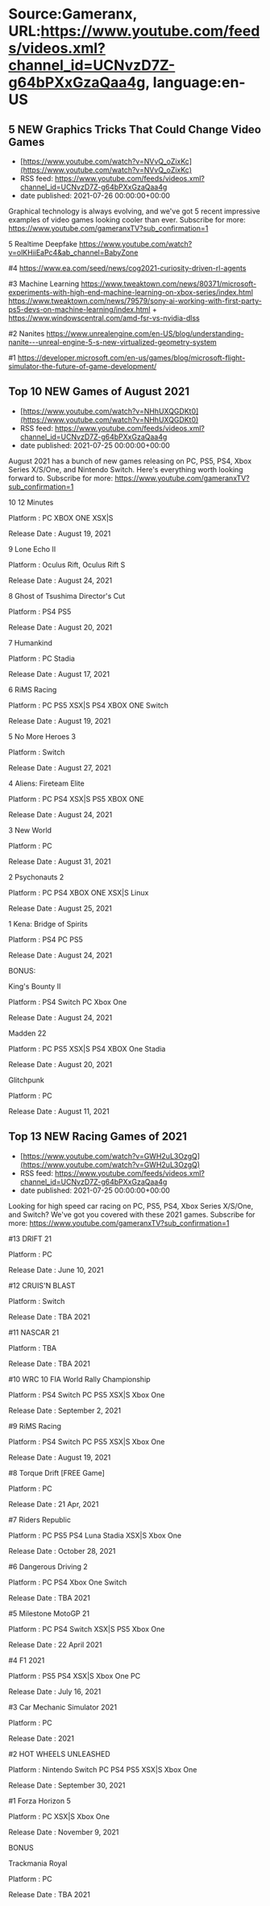# Source:Gameranx, URL:https://www.youtube.com/feeds/videos.xml?channel_id=UCNvzD7Z-g64bPXxGzaQaa4g, language:en-US

## 5 NEW Graphics Tricks That Could Change Video Games
 - [https://www.youtube.com/watch?v=NVvQ_oZixKc](https://www.youtube.com/watch?v=NVvQ_oZixKc)
 - RSS feed: https://www.youtube.com/feeds/videos.xml?channel_id=UCNvzD7Z-g64bPXxGzaQaa4g
 - date published: 2021-07-26 00:00:00+00:00

Graphical technology is always evolving, and we've got 5 recent impressive examples of video games looking cooler than ever.
Subscribe for more: https://www.youtube.com/gameranxTV?sub_confirmation=1

5 Realtime Deepfake
https://www.youtube.com/watch?v=olKHiiEaPc4&ab_channel=BabyZone

#4
https://www.ea.com/seed/news/cog2021-curiosity-driven-rl-agents

#3 Machine Learning
https://www.tweaktown.com/news/80371/microsoft-experiments-with-high-end-machine-learning-on-xbox-series/index.html
https://www.tweaktown.com/news/79579/sony-ai-working-with-first-party-ps5-devs-on-machine-learning/index.html
+
https://www.windowscentral.com/amd-fsr-vs-nvidia-dlss


#2 Nanites
https://www.unrealengine.com/en-US/blog/understanding-nanite---unreal-engine-5-s-new-virtualized-geometry-system

#1
https://developer.microsoft.com/en-us/games/blog/microsoft-flight-simulator-the-future-of-game-development/

## Top 10 NEW Games of August 2021
 - [https://www.youtube.com/watch?v=NHhUXQGDKt0](https://www.youtube.com/watch?v=NHhUXQGDKt0)
 - RSS feed: https://www.youtube.com/feeds/videos.xml?channel_id=UCNvzD7Z-g64bPXxGzaQaa4g
 - date published: 2021-07-25 00:00:00+00:00

August 2021 has a bunch of new games releasing on PC, PS5, PS4, Xbox Series X/S/One, and Nintendo Switch. Here's everything worth looking forward to.
Subscribe for more: https://www.youtube.com/gameranxTV?sub_confirmation=1

10 12 Minutes 

Platform : PC XBOX ONE XSX|S 

Release Date : August 19, 2021



9 Lone Echo II 

Platform : Oculus Rift, Oculus Rift S 

Release Date : August 24, 2021



8 Ghost of Tsushima Director's Cut 

Platform : PS4 PS5 

Release Date : August 20, 2021



7 Humankind  

Platform : PC Stadia 

Release Date : August 17, 2021



6 RiMS Racing 

Platform : PC PS5 XSX|S PS4 XBOX ONE Switch

Release Date : August 19, 2021



5 No More Heroes 3 

Platform : Switch 

Release Date : August 27, 2021



4 Aliens: Fireteam Elite 

Platform : PC PS4 XSX|S PS5 XBOX ONE 

Release Date : August 24, 2021



3 New World 

Platform : PC 

Release Date : August 31, 2021



2 Psychonauts 2 

Platform : PC PS4 XBOX ONE XSX|S Linux

Release Date : August 25, 2021



1 Kena: Bridge of Spirits 

Platform : PS4 PC PS5 

Release Date : August 24, 2021





BONUS:

King's Bounty II 

Platform : PS4 Switch PC Xbox One 

Release Date : August 24, 2021



Madden 22 

Platform : PC PS5 XSX|S PS4 XBOX One Stadia

Release Date : August 20, 2021 



Glitchpunk 

Platform : PC 

Release Date : August 11, 2021

## Top 13 NEW Racing Games of 2021
 - [https://www.youtube.com/watch?v=GWH2uL3OzgQ](https://www.youtube.com/watch?v=GWH2uL3OzgQ)
 - RSS feed: https://www.youtube.com/feeds/videos.xml?channel_id=UCNvzD7Z-g64bPXxGzaQaa4g
 - date published: 2021-07-25 00:00:00+00:00

Looking for high speed car racing on PC, PS5, PS4, Xbox Series X/S/One, and Switch? We've got you covered with these 2021 games.
Subscribe for more: https://www.youtube.com/gameranxTV?sub_confirmation=1

#13 DRIFT 21 

Platform : PC

Release Date : June 10, 2021



#12 CRUIS'N BLAST 

Platform : Switch 

Release Date : TBA 2021 



#11 NASCAR 21

Platform : TBA

Release Date : TBA 2021



#10 WRC 10 FIA World Rally Championship 

Platform : PS4 Switch PC PS5 XSX|S Xbox One 

Release Date : September 2, 2021



#9 RiMS Racing

Platform : PS4 Switch PC PS5 XSX|S Xbox One

Release Date : August 19, 2021



#8 Torque Drift [FREE Game]

Platform : PC

Release Date : 21 Apr, 2021



#7 Riders Republic

Platform : PC PS5 PS4 Luna Stadia XSX|S Xbox One 

Release Date : October 28, 2021



#6 Dangerous Driving 2

Platform : PC PS4 Xbox One Switch 

Release Date : TBA 2021



#5 Milestone MotoGP 21

Platform : PC PS4 Switch XSX|S PS5 Xbox One

Release Date : 22 April 2021



#4 F1 2021

Platform : PS5 PS4 XSX|S Xbox One PC

Release Date : July 16, 2021 



#3 Car Mechanic Simulator 2021 

Platform : PC

Release Date : 2021 



#2 HOT WHEELS UNLEASHED

Platform : Nintendo Switch PC PS4 PS5 XSX|S Xbox One

Release Date : September 30, 2021



#1 Forza Horizon 5

Platform : PC XSX|S Xbox One

Release Date : November 9, 2021 



BONUS

Trackmania Royal

Platform : PC

Release Date : TBA 2021

